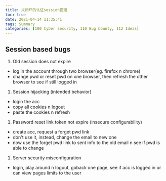 ```yaml
---
title: 未闭环的认证session管理
toc: true
date: 2021-04-14 11:35:41
tags: Summary
categories: [100 Cyber security, 110 Bug bounty, 112 Ideas]
---
```


## Session based bugs

1. Old session does not expire
  * log in the account through two browser(eg. firefox n chrome)
  * change pwd or reset pwd on one browser, then refresh the other browser to see if still logged in
1. Session hijacking (intended behavior)
  * login the acc
  * copy all cookies n logout
  * paste the cookies n refresh
1.  Password reset link token not expire (insecure configurability)
  * create acc, request a forget pwd link
  * don't use it, instead, change the email to new one
  * now use the forget pwd link to sent info to the old email n see if pwd is able to change
1. Server security misconfiguration
  * login, play around n logout, goback one page, see if acc is logged in or can view pages limits to the user
